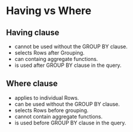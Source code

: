 # Having vs Where

Having clause
-
- cannot be used without the GROUP BY clause.
- selects Rows after Grouping.
- can containg aggregate functions.
- is used after GROUP BY clause in the query.

Where clause
-
- applies to individual Rows.
- can be used without the GROUP BY clause.
- selects Rows before grouping.
- cannot contain aggregate functions.
- is used before GROUP BY clause in the query.

